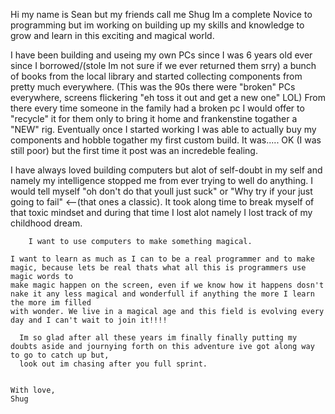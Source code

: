 Hi my name is Sean but my friends call me Shug
Im a complete Novice to programming but im working on building up my skills and knowledge to grow and learn in this exciting and magical world.

  I have been building and useing my own PCs since I was 6 years old ever since I borrowed/(stole Im not sure if we ever returned them srry) a 
bunch of books from the local library and started collecting components from pretty much everywhere. (This was the 90s there were "broken" PCs 
everywhere, screens flickering "eh toss it out and get a new one" LOL) From there every time someone in the family had a broken pc I would 
offer to "recycle" it for them only to bring it home and frankenstine togather a "NEW" rig. Eventually once I started working I was able to 
actually buy my components and hobble togather my first custom build. It was..... OK (I was still poor) but the first time it post was an incredeble fealing.

  I have always loved building computers but alot of self-doubt in my self and namely my intelligence stopped me from ever trying to well do anything.
  I would tell myself "oh don't do that youll just suck" or "Why try if your just going to fail" <--(that ones a classic). It took along time to break myself
  of that toxic mindset and during that time I lost alot namely I lost track of my childhood dream.

        I want to use computers to make something magical. 

    I want to learn as much as I can to be a real programmer and to make magic, because lets be real thats what all this is programmers use magic words to 
    make magic happen on the screen, even if we know how it happens dosn't nake it any less magical and wonderfull if anything the more I learn the more im filled 
    with wonder. We live in a magical age and this field is evolving every day and I can't wait to join it!!!!

      Im so glad after all these years im finally finally putting my doubts aside and journying forth on this adventure ive got along way to go to catch up but,
      look out im chasing after you full sprint.

      
    With love,
    Shug
  
